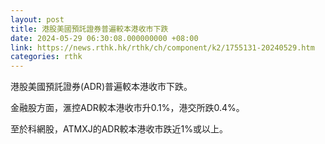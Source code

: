 ```yaml
---
layout: post
title: 港股美國預託證券普遍較本港收市下跌
date: 2024-05-29 06:30:08.000000000 +08:00
link: https://news.rthk.hk/rthk/ch/component/k2/1755131-20240529.htm
categories: rthk
---
```


港股美國預託證券(ADR)普遍較本港收市下跌。

金融股方面，滙控ADR較本港收市升0.1%，港交所跌0.4%。

至於科網股，ATMXJ的ADR較本港收市跌近1%或以上。
